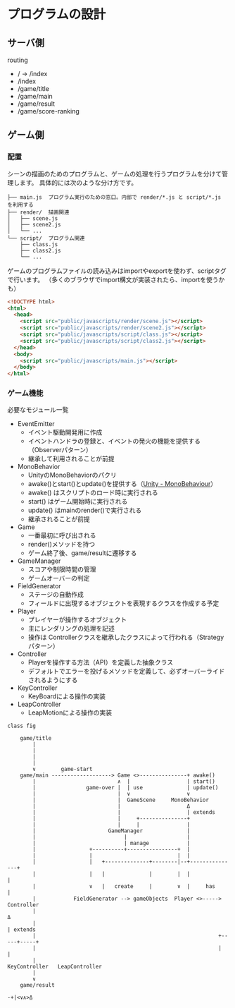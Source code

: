
プログラムの設計
=============

サーバ側
-------

routing

- / -> /index
- /index
- /game/title
- /game/main
- /game/result
- /game/score-ranking

ゲーム側
-------

### 配置

シーンの描画のためのプログラムと、ゲームの処理を行うプログラムを分けて管理します。
具体的には次のような分け方です。

    ├── main.js  プログラム実行のための窓口。内部で render/*.js と script/*.js を利用する
    ├── render/  描画関連
    │   ├── scene.js
    │   ├── scene2.js
    │   └── ...
    └── script/  プログラム関連
        ├── class.js
        ├── class2.js
        └── ...

ゲームのプログラムファイルの読み込みはimportやexportを使わず、scriptタグで行います。
（多くのブラウザでimport構文が実装されたら、importを使うかも）

~~~ html
<!DOCTYPE html>
<html>
  <head>
    <script src="public/javascripts/render/scene.js"></script>
    <script src="public/javascripts/render/scene2.js"></script>
    <script src="public/javascripts/script/class.js"></script>
    <script src="public/javascripts/script/class2.js"></script>
  </head>
  <body>
    <script src="public/javascripts/main.js"></script>
  </body>
</html>
~~~

### ゲーム機能

必要なモジュール一覧

- EventEmitter
    - イベント駆動開発用に作成
    - イベントハンドラの登録と、イベントの発火の機能を提供する（Observerパターン）
    - 継承して利用されることが前提
- MonoBehavior
    - UnityのMonoBehaviorのパクリ
    - awake()とstart()とupdate()を提供する（[Unity - MonoBehaviour](http://docs.unity3d.com/ScriptReference/MonoBehaviour.html)）
    - awake() はスクリプトのロード時に実行される
    - start() はゲーム開始時に実行される
    - update() はmainのrender()で実行される
    - 継承されることが前提
- Game
    - 一番最初に呼び出される
    - render()メソッドを持つ
    - ゲーム終了後、game/resultに遷移する
- GameManager
    - スコアや制限時間の管理
    - ゲームオーバーの判定
- FieldGenerator
    - ステージの自動作成
    - フィールドに出現するオブジェクトを表現するクラスを作成する予定
- Player
    - プレイヤーが操作するオブジェクト
    - 主にレンダリングの処理を記述
    - 操作は Controllerクラスを継承したクラスによって行われる（Strategyパターン）
- Controller
    - Playerを操作する方法（API）を定義した抽象クラス
    - デフォルトでエラーを投げるメソッドを定義して、必ずオーバーライドされるようにする
- KeyController
    - KeyBoardによる操作の実装
- LeapController
    - LeapMotionによる操作の実装

~~~
class fig

    game/title             
        |                  
        |                  
        |                  
        |                  
        ∨        game-start
    game/main -------------------> Game <>---------------+ awake()  
        |                          ∧  |                  | start()  
        |                game-over |  | use              | update()
        |                          |  ∨                  ∨          
        |                          |  GameScene     MonoBehavior    
        |                          |                     Δ          
        |                          |                     | extends  
        |                          |     +---------------+          
        |                          |     |               |          
        |                       GameManager              |          
        |                            |                   |          
        |                            | manage            |          
        |                 +----------+----------------+  |          
        |                 |                           |  |          
        |                 |   +--------------+--------|--+---------------+
        |                 |   |              |        |  |               |
        |                 ∨   |   create     |        ∨  |     has       |
        |            FieldGenerator --> gameObjects  Player <>-----> Controller
        |                                                                Δ
        |                                                                | extends
        |                                                          +-----+-----+
        |                                                          |           |
        |                                                  KeyController   LeapController
        |                                
        ∨                                
    game/result                          

-+|<∨∧>Δ
~~~

